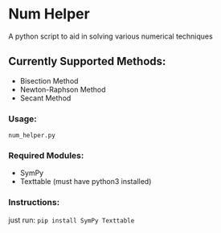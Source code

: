 # Num Helper
A python script to aid in solving various numerical techniques

## Currently Supported Methods:
* Bisection Method
* Newton-Raphson Method
* Secant Method

### Usage:
`num_helper.py`

### Required Modules:
- SymPy
- Texttable
(must have python3 installed)

### Instructions:
just run: `pip install SymPy Texttable`


